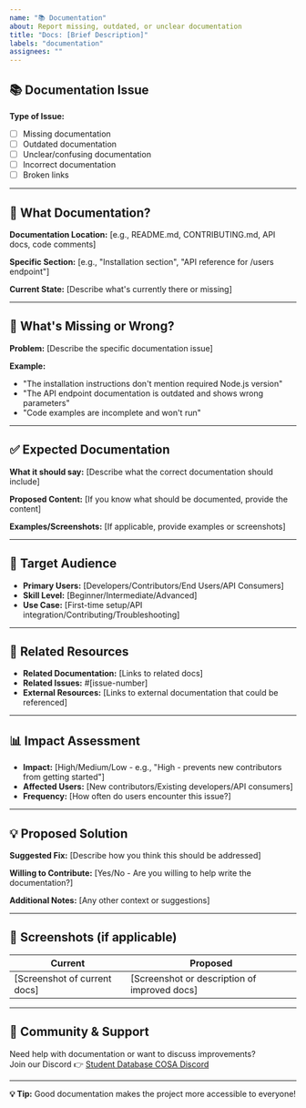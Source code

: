 ```yaml
---
name: "📚 Documentation"
about: Report missing, outdated, or unclear documentation
title: "Docs: [Brief Description]"
labels: "documentation"
assignees: ""
---
```


## 📚 Documentation Issue
<!-- What documentation needs attention? -->
**Type of Issue:**
- [ ] Missing documentation
- [ ] Outdated documentation
- [ ] Unclear/confusing documentation
- [ ] Incorrect documentation
- [ ] Broken links

---

## 🎯 What Documentation?
<!-- Be specific about which documentation is affected -->
**Documentation Location:** [e.g., README.md, CONTRIBUTING.md, API docs, code comments]

**Specific Section:** [e.g., "Installation section", "API reference for /users endpoint"]

**Current State:** [Describe what's currently there or missing]

---

## 📝 What's Missing or Wrong?
<!-- Detailed description of the documentation issue -->
**Problem:** [Describe the specific documentation issue]

**Example:**
- "The installation instructions don't mention required Node.js version"
- "The API endpoint documentation is outdated and shows wrong parameters"
- "Code examples are incomplete and won't run"

---

## ✅ Expected Documentation
<!-- What should the documentation say/include? -->
**What it should say:** [Describe what the correct documentation should include]

**Proposed Content:** [If you know what should be documented, provide the content]

**Examples/Screenshots:** [If applicable, provide examples or screenshots]

---

## 🎯 Target Audience
<!-- Who is this documentation for? -->
- **Primary Users:** [Developers/Contributors/End Users/API Consumers]
- **Skill Level:** [Beginner/Intermediate/Advanced]
- **Use Case:** [First-time setup/API integration/Contributing/Troubleshooting]

---

## 🔗 Related Resources
<!-- Links to related documentation or issues -->
- **Related Documentation:** [Links to related docs]
- **Related Issues:** #[issue-number]
- **External Resources:** [Links to external documentation that could be referenced]

---

## 📊 Impact Assessment
<!-- How does this affect users? -->
- **Impact:** [High/Medium/Low - e.g., "High - prevents new contributors from getting started"]
- **Affected Users:** [New contributors/Existing developers/API consumers]
- **Frequency:** [How often do users encounter this issue?]

---

## 💡 Proposed Solution
<!-- If you have ideas for how to fix this -->
**Suggested Fix:** [Describe how you think this should be addressed]

**Willing to Contribute:** [Yes/No - Are you willing to help write the documentation?]

**Additional Notes:** [Any other context or suggestions]

---

## 📸 Screenshots (if applicable)
<!-- Show current documentation vs what it should look like -->
| Current | Proposed |
|---------|----------|
| [Screenshot of current docs] | [Screenshot or description of improved docs] |

---

## 💬 Community & Support
Need help with documentation or want to discuss improvements?  
Join our Discord 👉 [Student Database COSA Discord](https://discord.gg/4YnYtVeF)

---

**💡 Tip:** Good documentation makes the project more accessible to everyone!
